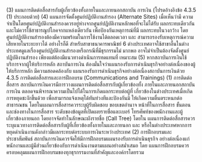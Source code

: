 (3) แผนการติดต่อสื่อสารกับผู้เกี่ยวข้องทั้งภายในและภายนอกสถาบัน
การเงิน (โปรดอ้างอิงข้อ 4.3.5 (1) ประกอบด้วย)
(4) แผนการจัดตั้งศูนย์ปฏิบัติงานสำรอง (Alternate Sites) เมื่อเห็นว่ามี
ความจําเป็นโดยศูนย์ปฏิบัติงานสำรองควรอยู่ห่างจากศูนย์ปฏิบัติงานหลักพอที่จะไม่ได้รับ
ผลกระทบเดียวกัน และไม่ควรใช้สาธารณูปโภคจากแหล่งเดียวกัน เพื่อป้องกันเหตุการณ์ที่มี
ผลกระทบในวงกว้าง โดยศูนย์ปฏิบัติงานสำรองต้องมีความพร้อมในการใช้งานได้ตลอดเวลา และ
สามารถรองรับเหตุการณ์ความเสียหายในระยะยาวได้ อย่างไรก็ดี สําหรับสาขาธนาคารพาณิชย์
6
ต่างประเทศอาจใช้สาขาอื่นในต่างประเทศดูแลเรื่องศูนย์ปฏิบัติงานสำรองหรือกรณีที่มีธุรกรรมไม่
มากพอ อาจไม่จําเป็นต้องจัดตั้งศูนย์ปฏิบัติงานสำรอง เพียงแต่ต้องมีแนวทางดำเนินการทดแทนที่
เหมาะสม
(5) หากสถาบันการเงินใช้บริการจากผู้ให้บริการหลัก สถาบันการเงิน
ต้องมั่นใจว่าแผนรองรับการดำเนินธุรกิจอย่างต่อเนื่องของผู้ให้บริการหลัก มีความสอดคล้องกับ
แผนรองรับการดำเนินธุรกิจอย่างต่อเนื่องสถาบันการเงินด้วย
4.3.5 การติดต่อสื่อสารและการฝึกอบรม (Communications and Trainings)
(1) การติดต่อสื่อสาร
สถาบันการเงินควรมีการวางแผนการติดต่อสื่อสารกับผู้เกี่ยวข้องทั้ง
ภายในและภายนอกสถาบันการเงิน ตลอดจนพิจารณาความเป็นไปได้ในการเกิดผลกระทบต่อผู้ที่
เกี่ยวข้องในต่างประเทศเมื่อเกิดการหยุดชะงักขึ้นด้วย เพื่อสามารถแจ้งเหตุได้ทันท่วงทีและป้องกันมิ
ให้เกิดความตื่นตระหนกต่อสาธารณชน โดยในแผนการสื่อสารควรระบุผู้รับผิดชอบ ขอบเขตอำนาจ
หน้าที่ในการสื่อสาร ขั้นตอนและช่องทางในการสื่อสาร ระดับของข้อมูลที่เปิดเผยรายชื่อและเบอร์
โทรศัพท์ของพนักงานและผู้เกี่ยวข้องภายนอก โดยอาจจัดทำในลักษณะผังรายชื่อ (Call Tree) โดยใน
แผนการติดต่อสื่อสารควรระบุแนวทางการติดต่อสื่อสารกับผู้ที่เกี่ยวข้องทั้งภายในและภายนอก และ
หรือในต่างประเทศหากการหยุดดำเนินงานดังกล่าวมีผลกระทบต่อระบบการเงินระหว่างประเทศ
(2) การฝึกอบรมและประชาสัมพันธ์
สถาบันการเงินควรจัดให้มีการฝึกอบรมแผนรองรับการดำเนินธุรกิจ
อย่างต่อเนื่องแก่พนักงานและผู้มีส่วนเกี่ยวข้องกับการดำเนินงานตามแผนอย่างสม่ำเสมอ โดย
แผนการฝึกอบรมควรครอบคลุมแผนการฝึกอบรมของทุกธุรกรรมงานที่สำคัญและองค์กรโดยรวม
